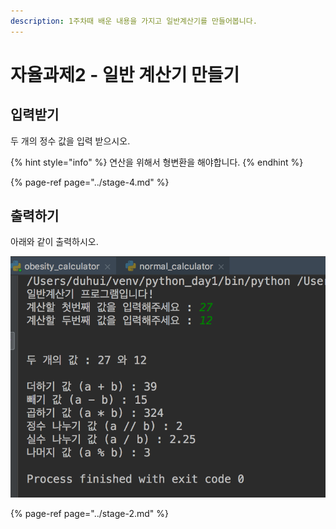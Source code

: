 ```yaml
---
description: 1주차때 배운 내용을 가지고 일반계산기를 만들어봅니다.
---
```


# 자율과제2 - 일반 계산기 만들기

## 입력받기

두 개의 정수 값을 입력 받으시오.

{% hint style="info" %}
연산을 위해서 형변환을 해야합니다.
{% endhint %}

{% page-ref page="../stage-4.md" %}

## 출력하기

아래와 같이 출력하시오.

![&#xC77C;&#xBC18; &#xACC4;&#xC0B0;&#xAE30; &#xCD9C;&#xB825;](../../.gitbook/assets/image%20%2850%29.png)

{% page-ref page="../stage-2.md" %}



